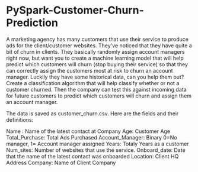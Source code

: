 # PySpark-Customer-Churn-Prediction
A marketing agency has many customers that use their service to produce ads for the client/customer websites. They've noticed that they have quite a bit of churn in clients. They basically randomly assign account managers right now, but want you to create a machine learning model that will help predict which customers will churn (stop buying their service) so that they can correctly assign the customers most at risk to churn an account manager. Luckily they have some historical data, can you help them out? Create a classification algorithm that will help classify whether or not a customer churned. Then the company can test this against incoming data for future customers to predict which customers will churn and assign them an account manager.

The data is saved as customer_churn.csv. Here are the fields and their definitions:
 
  Name : Name of the latest contact at Company
  Age: Customer Age
  Total_Purchase: Total Ads Purchased
  Account_Manager: Binary 0=No manager, 1= Account manager assigned
  Years: Totaly Years as a customer
  Num_sites: Number of websites that use the service.
  Onboard_date: Date that the name of the latest contact was onboarded
  Location: Client HQ Address
  Company: Name of Client Company
